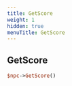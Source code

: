 ```yaml
---
title: GetScore
weight: 1
hidden: true
menuTitle: GetScore
---
```

## GetScore
```perl
$npc->GetScore()
```